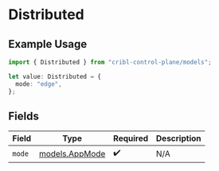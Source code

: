 # Distributed

## Example Usage

```typescript
import { Distributed } from "cribl-control-plane/models";

let value: Distributed = {
  mode: "edge",
};
```

## Fields

| Field                                  | Type                                   | Required                               | Description                            |
| -------------------------------------- | -------------------------------------- | -------------------------------------- | -------------------------------------- |
| `mode`                                 | [models.AppMode](../models/appmode.md) | :heavy_check_mark:                     | N/A                                    |
